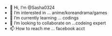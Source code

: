 - 👋 Hi, I’m @Sasha0324
- 👀 I’m interested in ... anime/koreandrama/games
- 🌱 I’m currently learning ... codings
- 💞️ I’m looking to collaborate on ...codeing expert
- 📫 How to reach me ... facebook acct

<!---
Sasha0324/Sasha0324 is a ✨ special ✨ repository because its `README.md` (this file) appears on your GitHub profile.
You can click the Preview link to take a look at your changes.
--->
